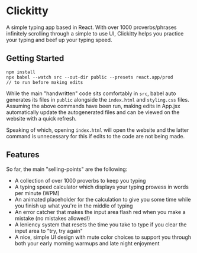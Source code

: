 # Clickitty
A simple typing app based in React. With over 1000 proverbs/phrases infinitely scrolling through a simple to use UI, Clickitty helps you practice your typing and beef up your typing speed.

## Getting Started
```
npm install
npx babel --watch src --out-dir public --presets react.app/prod				// to run before making edits
```

While the main "handwritten" code sits comfortably in `src`, babel auto generates its files in `public` alongside the `index.html` and `styling.css` files. Assuming the above commands have been run, making edits in App.jsx automatically update the autogenerated files and can be viewed on the website with a quick refresh.

Speaking of which, opening `index.html` will open the website and the latter command is unnecessary for this if edits to the code are not being made.

## Features
So far, the main "selling-points" are the following:
- A collection of over 1000 proverbs to keep you typing
- A typing speed calculator which displays your typing prowess in words per minute (WPM)
- An animated placeholder for the calculation to give you some time while you finish up what you're in the middle of typing
- An error catcher that makes the input area flash red when you make a mistake (no mistakes allowed!)
- A leniency system that resets the time you take to type if you clear the input area to "try, try again"
- A nice, simple UI design with mute color choices to support you through both your early morning warmups and late night enjoyment

